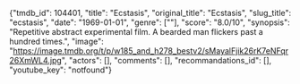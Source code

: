 {"tmdb_id": 104401, "title": "Ecstasis", "original_title": "Ecstasis", "slug_title": "ecstasis", "date": "1969-01-01", "genre": [""], "score": "8.0/10", "synopsis": "Repetitive abstract experimental film. A bearded man flickers past a hundred times.", "image": "https://image.tmdb.org/t/p/w185_and_h278_bestv2/sMayalFjik26rK7eNFqr26XmWL4.jpg", "actors": [], "comments": [], "recommandations_id": [], "youtube_key": "notfound"}